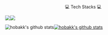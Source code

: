 <p style=" text-align: center">💻 Tech Stacks 💻 </p>

<div style="display: flex; text-align: center">
    <img src="https://img.shields.io/badge/Spring-6DB33F?style=for-the-badge&logo=Spring&logoColor=black">
    <img src="https://img.shields.io/badge/React-61DAFB?style=flat-square&logo=React&logoColor=white"/>

</div>


![hobakk's github stats](https://github-readme-stats.vercel.app/api?username=hobakk&show_icons=true)[![hobakk's github stats](https://github-readme-stats.vercel.app/api/top-langs/?username=hobakk&show_icons=true&hide_border=true&title_color=004386&icon_color=004386&layout=compact)](https://github.com/hobakk)